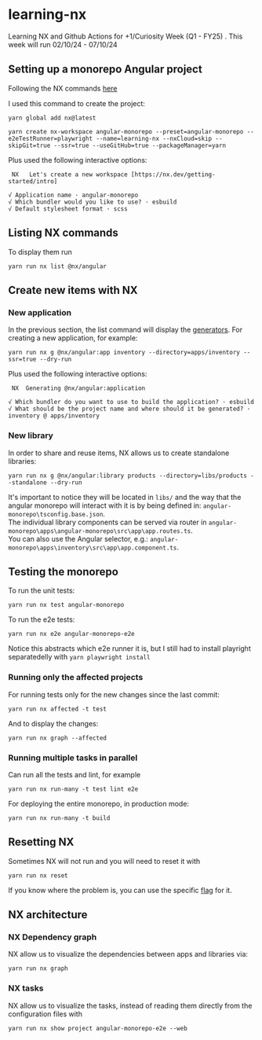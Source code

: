 # learning-nx

Learning NX and Github Actions for +1/Curiosity Week (Q1 - FY25) . This week will run 02/10/24 - 07/10/24

## Setting up a monorepo Angular project

Following the NX commands [here](https://nx.dev/nx-api/nx/documents/create-nx-workspace)

I used this command to create the project:

```
yarn global add nx@latest
```

```
yarn create nx-workspace angular-monorepo --preset=angular-monorepo --e2eTestRunner=playwright --name=learning-nx --nxCloud=skip --skipGit=true --ssr=true --useGitHub=true --packageManager=yarn
```

Plus used the following interactive options:

```
 NX   Let's create a new workspace [https://nx.dev/getting-started/intro]

√ Application name · angular-monorepo
√ Which bundler would you like to use? · esbuild
√ Default stylesheet format · scss
```

## Listing NX commands

To display them run

```
yarn run nx list @nx/angular
```

## Create new items with NX

### New application

In the previous section, the list command will display the [generators](https://nx.dev/nx-api/nx/documents/generate).
For creating a new application, for example:

```
yarn run nx g @nx/angular:app inventory --directory=apps/inventory --ssr=true --dry-run
```

Plus used the following interactive options:

```
 NX  Generating @nx/angular:application

√ Which bundler do you want to use to build the application? · esbuild
√ What should be the project name and where should it be generated? · inventory @ apps/inventory
```

### New library

In order to share and reuse items, NX allows us to create standalone libraries:

```
yarn run nx g @nx/angular:library products --directory=libs/products --standalone --dry-run
```

It's important to notice they will be located in `libs/` and the way that the angular monorepo will interact with it is by being defined in: `angular-monorepo\tsconfig.base.json`.  
The individual library components can be served via router in `angular-monorepo\apps\angular-monorepo\src\app\app.routes.ts`.  
You can also use the Angular selector, e.g.: `angular-monorepo\apps\inventory\src\app\app.component.ts`.

## Testing the monorepo

To run the unit tests:

```
yarn run nx test angular-monorepo
```

To run the e2e tests:

```
yarn run nx e2e angular-monorepo-e2e
```

Notice this abstracts which e2e runner it is, but I still had to install playright separatedelly with
`yarn playwright install`

### Running only the affected projects

For running tests only for the new changes since the last commit:

```
yarn run nx affected -t test
```

And to display the changes:

```
yarn run nx graph --affected
```

### Running multiple tasks in parallel

Can run all the tests and lint, for example

```
yarn run nx run-many -t test lint e2e
```

For deploying the entire monorepo, in production mode:

```
yarn run nx run-many -t build
```

## Resetting NX

Sometimes NX will not run and you will need to reset it with

```
yarn run nx reset
```

If you know where the problem is, you can use the specific [flag](https://nx.dev/nx-api/nx/documents/reset) for it.

## NX architecture

### NX Dependency graph

NX allow us to visualize the dependencies between apps and libraries via:

```
yarn run nx graph
```

### NX tasks

NX allow us to visualize the tasks, instead of reading them directly from the configuration files with

```
yarn run nx show project angular-monorepo-e2e --web
```
